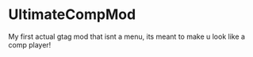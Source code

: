 # UltimateCompMod
My first actual gtag mod that isnt a menu, its meant to make u look like a comp player!
